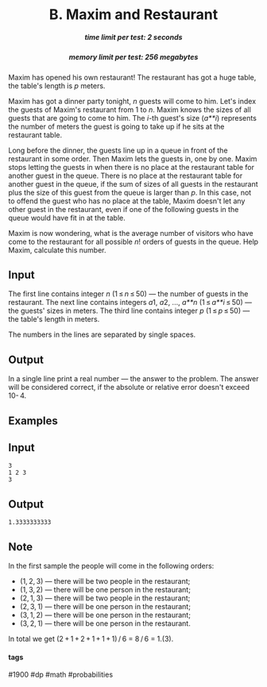 <h1 style='text-align: center;'> B. Maxim and Restaurant</h1>

<h5 style='text-align: center;'>time limit per test: 2 seconds</h5>
<h5 style='text-align: center;'>memory limit per test: 256 megabytes</h5>

Maxim has opened his own restaurant! The restaurant has got a huge table, the table's length is *p* meters.

Maxim has got a dinner party tonight, *n* guests will come to him. Let's index the guests of Maxim's restaurant from 1 to *n*. Maxim knows the sizes of all guests that are going to come to him. The *i*-th guest's size (*a**i*) represents the number of meters the guest is going to take up if he sits at the restaurant table.

Long before the dinner, the guests line up in a queue in front of the restaurant in some order. Then Maxim lets the guests in, one by one. Maxim stops letting the guests in when there is no place at the restaurant table for another guest in the queue. There is no place at the restaurant table for another guest in the queue, if the sum of sizes of all guests in the restaurant plus the size of this guest from the queue is larger than *p*. In this case, not to offend the guest who has no place at the table, Maxim doesn't let any other guest in the restaurant, even if one of the following guests in the queue would have fit in at the table.

Maxim is now wondering, what is the average number of visitors who have come to the restaurant for all possible *n*! orders of guests in the queue. Help Maxim, calculate this number.

## Input

The first line contains integer *n* (1 ≤ *n* ≤ 50) — the number of guests in the restaurant. The next line contains integers *a*1, *a*2, ..., *a**n* (1 ≤ *a**i* ≤ 50) — the guests' sizes in meters. The third line contains integer *p* (1 ≤ *p* ≤ 50) — the table's length in meters. 

The numbers in the lines are separated by single spaces.

## Output

In a single line print a real number — the answer to the problem. The answer will be considered correct, if the absolute or relative error doesn't exceed 10- 4.

## Examples

## Input


```
3  
1 2 3  
3  

```
## Output


```
1.3333333333  

```
## Note

In the first sample the people will come in the following orders: 

* (1, 2, 3) — there will be two people in the restaurant;
* (1, 3, 2) — there will be one person in the restaurant;
* (2, 1, 3) — there will be two people in the restaurant;
* (2, 3, 1) — there will be one person in the restaurant;
* (3, 1, 2) — there will be one person in the restaurant;
* (3, 2, 1) — there will be one person in the restaurant.

In total we get (2 + 1 + 2 + 1 + 1 + 1) / 6 = 8 / 6 = 1.(3).



#### tags 

#1900 #dp #math #probabilities 